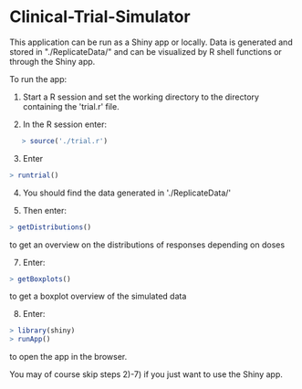 # Clinical-Trial-Simulator

This application can be run as a Shiny app or locally.
Data is generated and stored in "./ReplicateData/" and can be visualized
by R shell functions or through the Shiny app.

To run the app:

1) Start a R session and set the working directory to the directory
containing the 'trial.r' file.

2) In the R session enter:
```r
   > source('./trial.r')
```

3) Enter 
```r
> runtrial()
```

4) You should find the data generated in './ReplicateData/'

6) Then enter:
```r
> getDistributions()
```

to get an overview on the distributions of responses depending on doses

7) Enter:
```r
> getBoxplots()
```
   to get a boxplot overview of the simulated data

8) Enter:
```r
> library(shiny)
> runApp()
```
   to open the app in the browser.

You may of course skip steps 2)-7) if you just want to use the Shiny app.
